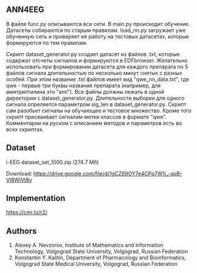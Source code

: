 <h2>ANN4EEG</h2>

В файле func.py описываются все сети. В main.py происходит обучение. Датасеты собираются по старым правилам. 
load_nn.py загружает уже обученную сеть и проверяет её работу на тестовых датасетах, которые формируются по тем правилам.

Скрипт dataset_generator.py создает датасет из файлов .txt, которые содержат отсчеты сигналов и формируются в EDFbrowser. Желательно использовать при формировании датасета для каждого препарата по 5 файлов сигнала длительностью по несколько минут снятых с разных особей. При этом название .txt файлов имеет вид "qwe_nn_data.txt", где qwe - первые три буквы названия препарата (например, для амитриптилина это "ami"). Все файлы должны лежать в одной директории с dataset_generator.py. Длительности выборки для одного сигнала опреляется параметром sig_len в dataset_generator.py. Скрипт сам разобьет сигналы на обучающее и тестовое множество.
Кроме того скрипт присваивает сигналам метки классов в формате "qwe". Комментарии на руском с описанием методов и параметров есть во всех скриптах.

<h2>Dataset</h2>

i-EEG dataset_set_1000.zip (274.7 Мб)

Download: https://drive.google.com/file/d/1gCZ69OY7e4CPp7W1i_-spB-VI8WIVt8y

<h2>Implementation</h2>

https://cmi.to/r2/

<h2>Authors</h2>

1. Alexey A. Nevzorov, Institute of Mathematics and Information Technology, Volgograd State University, Volgograd, Russian Federation
2. Konstantin Y. Kalitin, Department of Pharmacology and Bioinformatics, Volgograd State Medical University, Volgograd, Russian Federation
